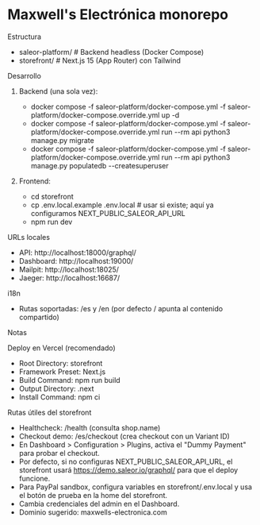# Maxwell's Electrónica monorepo

Estructura
- saleor-platform/  # Backend headless (Docker Compose)
- storefront/       # Next.js 15 (App Router) con Tailwind

Desarrollo
1. Backend (una sola vez):
   - docker compose -f saleor-platform/docker-compose.yml -f saleor-platform/docker-compose.override.yml up -d
   - docker compose -f saleor-platform/docker-compose.yml -f saleor-platform/docker-compose.override.yml run --rm api python3 manage.py migrate
   - docker compose -f saleor-platform/docker-compose.yml -f saleor-platform/docker-compose.override.yml run --rm api python3 manage.py populatedb --createsuperuser

2. Frontend:
   - cd storefront
   - cp .env.local.example .env.local  # usar si existe; aquí ya configuramos NEXT_PUBLIC_SALEOR_API_URL
   - npm run dev

URLs locales
- API: http://localhost:18000/graphql/
- Dashboard: http://localhost:19000/
- Mailpit: http://localhost:18025/
- Jaeger: http://localhost:16687/

i18n
- Rutas soportadas: /es y /en (por defecto / apunta al contenido compartido)

Notas

Deploy en Vercel (recomendado)
- Root Directory: storefront
- Framework Preset: Next.js
- Build Command: npm run build
- Output Directory: .next
- Install Command: npm ci

Rutas útiles del storefront
- Healthcheck: /health (consulta shop.name)
- Checkout demo: /es/checkout (crea checkout con un Variant ID)
- En Dashboard > Configuration > Plugins, activa el "Dummy Payment" para probar el checkout.
- Por defecto, si no configuras NEXT_PUBLIC_SALEOR_API_URL, el storefront usará https://demo.saleor.io/graphql/ para que el deploy funcione.
- Para PayPal sandbox, configura variables en storefront/.env.local y usa el botón de prueba en la home del storefront.
- Cambia credenciales del admin en el Dashboard.
- Dominio sugerido: maxwells-electronica.com
